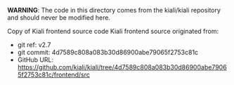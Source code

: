 **WARNING**: The code in this directory comes from the kiali/kiali repository and should never be modified here.

Copy of Kiali frontend source code
Kiali frontend source originated from:
* git ref:    v2.7
* git commit: 4d7589c808a083b30d86900abe79065f2753c81c
* GitHub URL: https://github.com/kiali/kiali/tree/4d7589c808a083b30d86900abe79065f2753c81c/frontend/src
